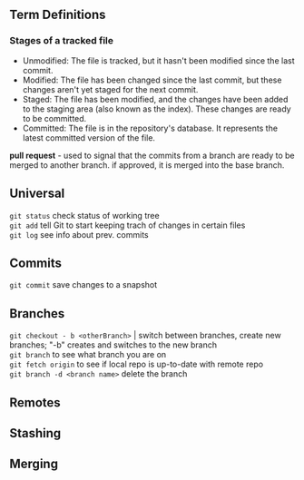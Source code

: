 ## Term Definitions
### Stages of a tracked file
* Unmodified: The file is tracked, but it hasn't been modified since the last commit.
* Modified: The file has been changed since the last commit, but these changes aren't yet staged for the next commit.
* Staged: The file has been modified, and the changes have been added to the staging area (also known as the index). These changes are ready to be committed.
* Committed: The file is in the repository's database. It represents the latest committed version of the file.  

**pull request** - used to signal that the commits from a branch are ready to be merged to another branch. if approved, it is merged into the base branch.  



## Universal
`git status` check status of working tree  
`git add` tell Git to start keeping trach of changes in certain files  
`git log` see info about prev. commits  

## Commits
`git commit` save changes to a snapshot

## Branches
`git checkout - b <otherBranch>` | switch between branches, create new branches; "-b" creates and switches to the new branch  
`git branch` to see what branch you are on  
`git fetch origin` to see if local repo is up-to-date with remote repo  
`git branch -d <branch name>` delete the branch  


## Remotes

## Stashing

## Merging
